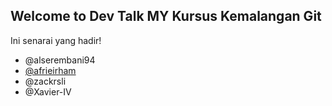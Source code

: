 ## Welcome to Dev Talk MY Kursus Kemalangan Git

Ini senarai yang hadir!
- @alserembani94
- [@afrieirham](https://github.com/afrieirham)
- @zackrsli
- @Xavier-IV